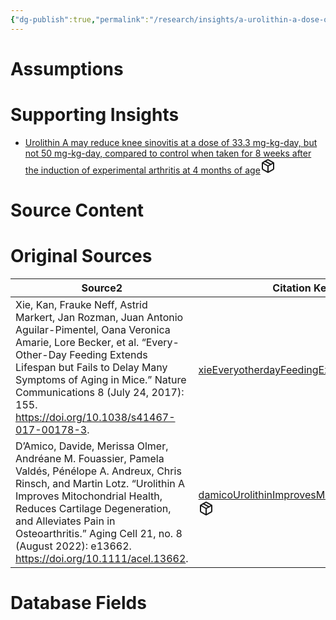 ```yaml
---
{"dg-publish":true,"permalink":"/research/insights/a-urolithin-a-dose-of-2-7-mg-kg-day-but-not-0-5-mg-kg-day-may-reduce-knee-sinovitis-in-a-70kg-person/"}
---
```


# Assumptions
<div><ul class="dataview list-view-ul"></ul></div>

# Supporting Insights
<div><ul class="dataview list-view-ul"><li><span><a data-tooltip-position="top" aria-label="Research/Insights/Urolithin A may reduce knee sinovitis at a dose of 33.3 mg-kg-day, but not 50 mg-kg-day, compared to control when taken for 8 weeks after the induction of experimental arthritis at 4 months of age.md" data-href="Research/Insights/Urolithin A may reduce knee sinovitis at a dose of 33.3 mg-kg-day, but not 50 mg-kg-day, compared to control when taken for 8 weeks after the induction of experimental arthritis at 4 months of age.md" href="Research/Insights/Urolithin A may reduce knee sinovitis at a dose of 33.3 mg-kg-day, but not 50 mg-kg-day, compared to control when taken for 8 weeks after the induction of experimental arthritis at 4 months of age.md" class="internal-link" target="_blank" rel="noopener" fileclass-name="Research Links">Urolithin A may reduce knee sinovitis at a dose of 33.3 mg-kg-day, but not 50 mg-kg-day, compared to control when taken for 8 weeks after the induction of experimental arthritis at 4 months of age</a><a class="metadata-menu fileclass-icon"><svg xmlns="http://www.w3.org/2000/svg" width="24" height="24" viewBox="0 0 24 24" fill="none" stroke="currentColor" stroke-width="2" stroke-linecap="round" stroke-linejoin="round" class="svg-icon lucide-package"><path d="m7.5 4.27 9 5.15"></path><path d="M21 8a2 2 0 0 0-1-1.73l-7-4a2 2 0 0 0-2 0l-7 4A2 2 0 0 0 3 8v8a2 2 0 0 0 1 1.73l7 4a2 2 0 0 0 2 0l7-4A2 2 0 0 0 21 16Z"></path><path d="m3.3 7 8.7 5 8.7-5"></path><path d="M12 22V12"></path></svg></a></span></li></ul></div>

# Source Content
<div><ul class="dataview list-view-ul"></ul></div>

# Original Sources
<div><table class="dataview table-view-table"><thead class="table-view-thead"><tr class="table-view-tr-header"><th class="table-view-th"><span>Source</span><span class="dataview small-text">2</span></th><th class="table-view-th"><span>Citation Key</span></th></tr></thead><tbody class="table-view-tbody"><tr><td><span>Xie, Kan, Frauke Neff, Astrid Markert, Jan Rozman, Juan Antonio Aguilar-Pimentel, Oana Veronica Amarie, Lore Becker, et al. “Every-Other-Day Feeding Extends Lifespan but Fails to Delay Many Symptoms of Aging in Mice.” Nature Communications 8 (July 24, 2017): 155. <a rel="noopener" class="external-link" href="https://doi.org/10.1038/s41467-017-00178-3" target="_blank">https://doi.org/10.1038/s41467-017-00178-3</a>.</span></td><td><span><a data-tooltip-position="top" aria-label="Research/Evidence Sources/xieEveryotherdayFeedingExtends2017.md" data-href="Research/Evidence Sources/xieEveryotherdayFeedingExtends2017.md" href="Research/Evidence Sources/xieEveryotherdayFeedingExtends2017.md" class="internal-link" target="_blank" rel="noopener" fileclass-name="Research Links">xieEveryotherdayFeedingExtends2017</a><a class="metadata-menu fileclass-icon"><svg xmlns="http://www.w3.org/2000/svg" width="24" height="24" viewBox="0 0 24 24" fill="none" stroke="currentColor" stroke-width="2" stroke-linecap="round" stroke-linejoin="round" class="svg-icon lucide-package"><path d="m7.5 4.27 9 5.15"></path><path d="M21 8a2 2 0 0 0-1-1.73l-7-4a2 2 0 0 0-2 0l-7 4A2 2 0 0 0 3 8v8a2 2 0 0 0 1 1.73l7 4a2 2 0 0 0 2 0l7-4A2 2 0 0 0 21 16Z"></path><path d="m3.3 7 8.7 5 8.7-5"></path><path d="M12 22V12"></path></svg></a></span></td></tr><tr><td><span>D’Amico, Davide, Merissa Olmer, Andréane M. Fouassier, Pamela Valdés, Pénélope A. Andreux, Chris Rinsch, and Martin Lotz. “Urolithin A Improves Mitochondrial Health, Reduces Cartilage Degeneration, and Alleviates Pain in Osteoarthritis.” Aging Cell 21, no. 8 (August 2022): e13662. <a rel="noopener" class="external-link" href="https://doi.org/10.1111/acel.13662" target="_blank">https://doi.org/10.1111/acel.13662</a>.</span></td><td><span><a data-tooltip-position="top" aria-label="Research/Evidence Sources/damicoUrolithinImprovesMitochondrial2022.md" data-href="Research/Evidence Sources/damicoUrolithinImprovesMitochondrial2022.md" href="Research/Evidence Sources/damicoUrolithinImprovesMitochondrial2022.md" class="internal-link" target="_blank" rel="noopener" fileclass-name="Research Links">damicoUrolithinImprovesMitochondrial2022</a><a class="metadata-menu fileclass-icon"><svg xmlns="http://www.w3.org/2000/svg" width="24" height="24" viewBox="0 0 24 24" fill="none" stroke="currentColor" stroke-width="2" stroke-linecap="round" stroke-linejoin="round" class="svg-icon lucide-package"><path d="m7.5 4.27 9 5.15"></path><path d="M21 8a2 2 0 0 0-1-1.73l-7-4a2 2 0 0 0-2 0l-7 4A2 2 0 0 0 3 8v8a2 2 0 0 0 1 1.73l7 4a2 2 0 0 0 2 0l7-4A2 2 0 0 0 21 16Z"></path><path d="m3.3 7 8.7 5 8.7-5"></path><path d="M12 22V12"></path></svg></a></span></td></tr></tbody></table></div>

# Database Fields